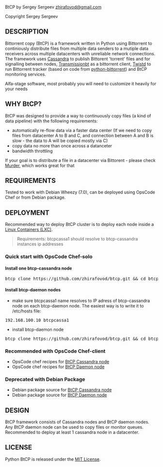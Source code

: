 BtCP by Sergey Sergeev <zhirafovod@gmail.com>

Copyright Sergey Sergeev

DESCRIPTION
-----------

Bittorrent copy (BtCP) is a framework written in Python using Bittorrent to continiously distribute files from multiple data senders to a mutiple data receivers across multiple datacenters with unreliable network connections. The framework uses [Cassandra](http://cassandra.apache.org/) to publish Bittorent 'torrent' files and for signalling between nodes, [Transmissionbt](http://www.transmissionbt.com/) as a bittorrent client, [Twistd](http://twistedmatrix.com/trac/) to run Bittorrent tracker (based on code from [python-bittorrent](https://github.com/JosephSalisbury/python-bittorrent)) and BtCP monitoring services. 

Alfa-stage software, most probably you will need to customize it heavily for your needs

WHY BtCP?
-----------

BtCP was designed to provide a way to continuously copy files (a kind of data pipeline) with the following requirements:
 * automatically re-flow data via a faster data center (If we need to copy files from datacenter A to B and C, and connection between A and B is slow - the data to A will be copied mostly via C)
 * copy data no more than once across a datanceter 
 * bandwidth throttling

If your goal is to distribute a file in a datacenter via Bittorent - please check [Murder](https://github.com/lg/murder), which works great for that

REQUIREMENTS
-----------

Tested to work with Debian Wheezy (7.0), can be deployed using OpsCode Chef or from Debian package.

DEPLOYMENT
-----------

Recommended way to deploy BtCP cluster is to deploy each node inside a [Linux Containers (LXC)](http://lxc.sourceforge.net/). 

> Requirements: btcpcassa1 should resolve to btcp-cassandra instances ip addresses

### Quick start with OpsCode Chef-solo

####  Install one btcp-cassandra node

<pre>
btcp clone https://github.com/zhirafovod/btcp.git && cd btcp && bash isntall.sh btcp-cassandra
</pre>

#### Install btcp-daemon nodes

 * make sure btcpcassa1 name resolves to IP adress of btcp-cassandra node on each btcp-daemon node. The easiest way is to write it to /etc/hosts file:
<pre>
192.168.100.10 btcpcassa1
</pre>

 * install btcp-daemon node
<pre>
btcp clone https://github.com/zhirafovod/btcp.git && cd btcp && bash isntall.sh btcp-daemon
</pre>

### Recommended with OpsCode Chef-client

 * OpsCode chef recipes for [BtCP Cassandra node](https://github.com/zhirafovod/btcp/btcp-cassandra-cookbooks)
 * OpsCode chef recipes for [BtCP Daemon node](https://github.com/zhirafovod/btcp/btcp-daemon-cookbooks)

### Deprecated with Debian Package

 * Debian package source for [BtCP Cassandra node](https://github.com/zhirafovod/btcp/btcp-cassandra-daemon)
 * Debian package source for [BtCP Daemon node](https://github.com/zhirafovod/btcp/btcp-daemon-debian)

DESIGN
-----------

BtCP framework consists of Cassandra nodes and BtCP daemon nodes. Any BtCP daemon node can be used to copy files or monitor queues. Recommended to deploy at least 1 cassandra node in a datacenter. 

LICENSE
-----------
Python BtCP is released under the [MIT License](http://www.opensource.org/licenses/MIT).
